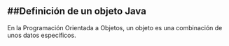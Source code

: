 ##Definición de un objeto Java
------------------
En la Programación Orientada a Objetos, un objeto es una combinación de unos datos específicos. 
